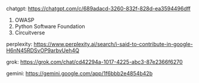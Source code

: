 
chatgpt: https://chatgpt.com/c/689adacd-3260-832f-828d-ea3594496dff
 1. OWASP 
 2. Python Software Foundation
 3. Circuitverse

perplexity: https://www.perplexity.ai/search/i-said-to-contribute-in-google-H6nN45RDSvOP9arbvUeh4Q

grok: https://grok.com/chat/cd42294a-1017-4225-abc3-87e2366f6270

gemini: https://gemini.google.com/app/1f6bbb2e4854b42b